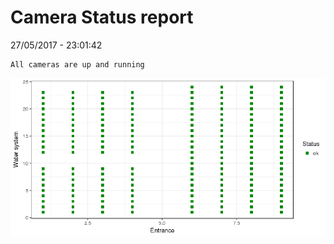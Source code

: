 Camera Status report
================
27/05/2017 - 23:01:42

    All cameras are up and running

![](camreport_files/figure-markdown_github/unnamed-chunk-2-1.png)
